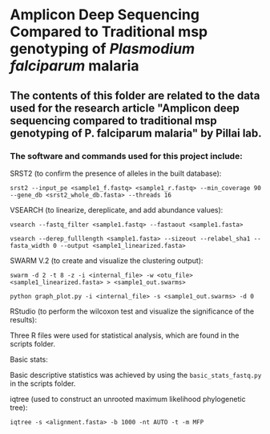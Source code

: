 # Amplicon Deep Sequencing Compared to Traditional msp genotyping of *Plasmodium falciparum* malaria

## The contents of this folder are related to the data used for the research article "Amplicon deep sequencing compared to traditional msp genotyping of P. falciparum malaria" by Pillai lab.

### The software and commands used for this project include:

SRST2 (to confirm the presence of alleles in the built database):
```
srst2 --input_pe <sample1_f.fastq> <sample1_r.fastq> --min_coverage 90 --gene_db <srst2_whole_db.fasta> --threads 16
```

VSEARCH (to linearize, dereplicate, and add abundance values):
```
vsearch --fastq_filter <sample1.fastq> --fastaout <sample1.fasta>

vsearch --derep_fulllength <sample1.fasta> --sizeout --relabel_sha1 --fasta_width 0 --output <sample1_linearized.fasta>
```

SWARM V.2 (to create and visualize the clustering output):
```
swarm -d 2 -t 8 -z -i <internal_file> -w <otu_file> <sample1_linearized.fasta> > <sample1_out.swarms>

python graph_plot.py -i <internal_file> -s <sample1_out.swarms> -d 0
```

RStudio (to perform the wilcoxon test and visualize the significance of the results):

Three R files were used for statistical analysis, which are found in the scripts folder.

Basic stats:

Basic descriptive statistics was achieved by using the `basic_stats_fastq.py` in the scripts folder.

iqtree (used to construct an unrooted maximum likelihood phylogenetic tree):
```
iqtree -s <alignment.fasta> -b 1000 -nt AUTO -t -m MFP
```


